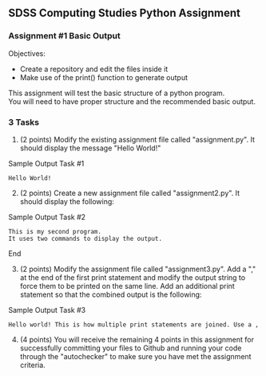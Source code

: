 ## SDSS Computing Studies Python Assignment
### Assignment #1 Basic Output

Objectives:
* Create a repository and edit the files inside it
* Make use of the print() function to generate output

This assignment will test the basic structure of a python program.  
You will need to have proper structure and the recommended basic output.

### 3 Tasks
1.  (2 points) Modify the existing assignment file called "assignment.py".  It should display the message "Hello World!"

Sample Output Task #1
```
Hello World!
```

2.  (2 points) Create a new assignment file called "assignment2.py".  It should display the following:

Sample Output Task #2
```
This is my second program.
It uses two commands to display the output.
```
End

3. (2 points) Modify the assignment file called "assignment3.py".  Add a "," at the end of the first print statement and modify the output string to force them to be printed on the same line.  Add an additional print statement so that the combined output is the following:

Sample Output Task #3
```
Hello world! This is how multiple print statements are joined. Use a ,
```

4. (4 points) You will receive the remaining 4 points in this assignment for successfully committing your files to Github and running your code through the "autochecker" to make sure you have met the assignment criteria.

